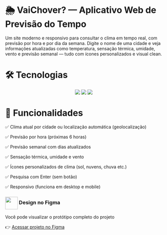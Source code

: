 # 🌦️ VaiChover? — Aplicativo Web de Previsão do Tempo 

Um site moderno e responsivo para consultar o clima em tempo real, com previsão por hora e por dia da semana. Digite o nome de uma cidade e veja informações atualizadas como temperatura, sensação térmica, umidade, vento e previsão semanal — tudo com ícones personalizados e visual clean.

# 🛠 Tecnologias

<p align="center">
    <img src="https://img.shields.io/badge/HTML5-000?style=for-the-badge&logo=html5">
    <img src="https://img.shields.io/badge/CSS3-000?style=for-the-badge&logo=css&logoColor=264CE4">
    <img src="https://img.shields.io/badge/API Open WeatherMap-000?style=for-the-badge&logo=api&logoColor=264CE4" >
</p>

# 🚀 Funcionalidades

✅ Clima atual por cidade ou localização automática (geolocalização)

✅ Previsão por hora (próximas 6 horas)

✅ Previsão semanal com dias atualizados

✅ Sensação térmica, umidade e vento

✅ Ícones personalizados de clima (sol, nuvens, chuva etc.)

✅ Pesquisa com Enter (sem botão)

✅ Responsivo (funciona em desktop e mobile)

### <img align="center" src="https://blog.greggant.com/images/posts/2019-04-25-figma/Figma.png" height=40 > Design no Figma

Você pode visualizar o protótipo completo do projeto

👉 [Acessar projeto no Figma](https://www.figma.com/design/jQYylIyOTDuRqHLpQtK9Rj/VaiChover-?node-id=0-1&p=f)


